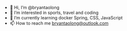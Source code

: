 - 👋 Hi, I’m @bryantaolong
- 👀 I’m interested in sports, travel and coding
- 🌱 I’m currently learning docker Spring, CSS, JavaScript
- 📫 How to reach me bryantaolong@outlook.com

<!---
bryantaolong/bryantaolong is a ✨ special ✨ repository because its `README.md` (this file) appears on your GitHub profile.
You can click the Preview link to take a look at your changes.
--->
